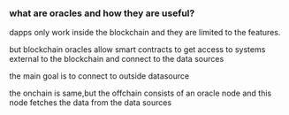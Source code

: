 ### what are oracles and how they are useful?

dapps only work inside the blockchain and they are limited to the features.

but blockchain oracles allow smart contracts to get access to systems  external to the blockchain and connect to the data sources


the main goal is to connect to outside datasource


the onchain is same,but the offchain consists of an oracle node and this node fetches the data from the data sources



